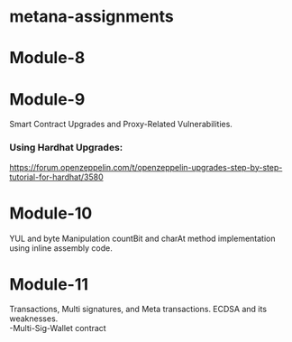 # metana-assignments
# Module-8

# Module-9
  Smart Contract Upgrades and Proxy-Related Vulnerabilities.  
  ### Using Hardhat Upgrades:  
  https://forum.openzeppelin.com/t/openzeppelin-upgrades-step-by-step-tutorial-for-hardhat/3580  
  
# Module-10
YUL and byte Manipulation 
  countBit and charAt method implementation using inline assembly code.

# Module-11
Transactions, Multi signatures, and Meta transactions. ECDSA and its weaknesses.  
-Multi-Sig-Wallet contract
